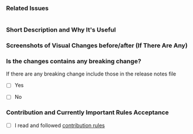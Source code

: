 ### Related Issues
<!--  Put related issue number which this PR is closing. For example #123 -->

#

### Short Description and Why It's Useful
<!-- Describe in a few words what is this Pull Request changing and why it's useful -->


### Screenshots of Visual Changes before/after (If There Are Any)
<!-- If you made any changes in the UI layer, please provide before/after screenshots -->


### Is the changes contains any breaking change?
If there are any breaking change include those in the release notes file

- [ ] Yes
- [ ] No


### Contribution and Currently Important Rules Acceptance
<!-- Please get familiar with following info -->

- [ ] I read and followed [contribution rules](https://github.com/hotwax/dxp-components#contribution-guideline)